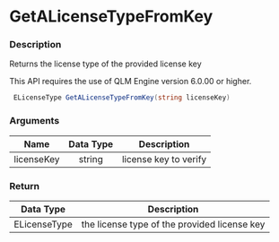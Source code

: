 # GetALicenseTypeFromKey

### Description

Returns the license type of the provided license key

This API requires the use of QLM Engine version 6.0.00 or higher.

```csharp
 ELicenseType GetALicenseTypeFromKey(string licenseKey)
```

### Arguments

| Name       | Data Type | Description           |
| ---------- | :-------: | --------------------- |
| licenseKey |  string   | license key to verify |

### Return

|   Data Type  | Description                                  |
| :----------: | -------------------------------------------- |
| ELicenseType | the license type of the provided license key |
